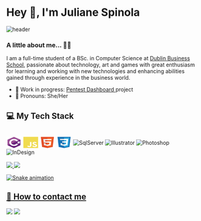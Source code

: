 
# Hey 👋, I'm Juliane Spinola 
![header](https://user-images.githubusercontent.com/66070265/133316986-fa31cb88-3151-4a58-946b-5c2c12e4389b.gif)

### A little about me... 🙋‍♀️

I am a full-time student of a BSc. in Computer Science at [Dublin Business School](https://dbs.ie), passionate about technology, art and games with great enthusiasm for learning and working with new technologies and enhancing abilities gained through experience in the business world. 

- 💎 Work in progress: [Pentest Dashboard ](https://github.com/spinolaju/pentest-dashboard) project
- 👩 Pronouns: She/Her

## 💻 My Tech Stack

<div style="display: inline_block"><br>
  <img align="center" alt="Csharp" height="30" width="40" src="https://raw.githubusercontent.com/devicons/devicon/master/icons/csharp/csharp-original.svg">
  <img align="center" alt="Javascript" height="30" width="40" src="https://raw.githubusercontent.com/devicons/devicon/master/icons/javascript/javascript-plain.svg">
  <img align="center" alt="HTML" height="30" width="40" src="https://raw.githubusercontent.com/devicons/devicon/master/icons/html5/html5-original.svg">
  <img align="center" alt="CSS" height="30" width="40" src="https://raw.githubusercontent.com/devicons/devicon/master/icons/css3/css3-original.svg">
  <img align="center" alt="SqlServer" height="30" width="30" src="https://img.icons8.com/color/96/ffffff/microsoft-sql-server.png">
  <img align="center" alt="Illustrator" height="40" width="40" src="https://img.icons8.com/color/50/000000/adobe-illustrator--v1.png">
  <img align="center" alt="Photoshop" height="40" width="40" src="https://img.icons8.com/fluency/48/000000/adobe-photoshop.png">
  <img align="center" alt="InDesign" height="40" width="40" src="https://img.icons8.com/color/48/000000/adobe-indesign--v1.png">
  
  <br>
</div>
 <div>
 <br>
  <a href="https://github.com/spinolaju">
  <img height="150em" src="https://github-readme-stats.vercel.app/api?username=spinolaju&show_icons=true&theme=radical&include_all_commits=true&count_private=true"/>
  <img height="150em" src="https://github-readme-stats.vercel.app/api/top-langs/?username=spinolaju&layout=compact&langs_count=7&theme=radical"/>
</div>

 ![Snake animation](https://github.com/spinolaju/spinolaju/blob/output/github-contribution-grid-snake.svg)
  
  ## 📧 How to contact me 
  <div>  
  <a href = "mailto:spinolaju@hotmail.com"><img src="https://img.shields.io/badge/Microsoft_Outlook-0078D4?style=for-the-badge&logo=microsoft-outlook&logoColor=white" target="_blank"></a>
  <a href="https://www.linkedin.com/in/juliane-spinola" target="_blank"><img src="https://img.shields.io/badge/-LinkedIn-%230077B5?style=for-the-badge&logo=linkedin&logoColor=white" target="_blank"></a> 
 
</div>
  
  
  
 
  
 
